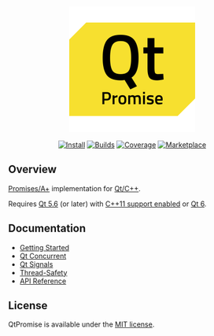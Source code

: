 <p align="center">
    <img width="256" src="docs/.vuepress/public/hero.svg?sanitize=true">
</p>

<p align="center">
    <a href="https://www.qpm.io/packages/com.github.simonbrunel.qtpromise/index.html"><img src="https://img.shields.io/github/release/simonbrunel/qtpromise.svg?style=flat-square&label=qpm&colorB=4CAF50&maxAge=600" alt="Install"></a>
    <a href="https://travis-ci.com/simonbrunel/qtpromise"><img src="https://img.shields.io/travis/simonbrunel/qtpromise/master.svg?style=flat-square&maxAge=600" alt="Builds"></a>
    <a href="https://codecov.io/gh/simonbrunel/qtpromise"><img src="https://img.shields.io/codecov/c/github/simonbrunel/qtpromise.svg?style=flat-square&maxAge=600" alt="Coverage"></a>
    <a href="https://marketplace.qt.io/products/qtpromise"><img src="https://img.shields.io/static/v1?style=flat-square&label=Qt&message=Marketplace&colorB=40cd52&maxAge=600" alt="Marketplace"></a>
</p>

## Overview

[Promises/A+](https://promisesaplus.com/) implementation for [Qt/C++](https://www.qt.io/).

Requires [Qt 5.6](https://doc.qt.io/qt-5/) (or later) with [C++11 support enabled](https://wiki.qt.io/How_to_use_C++11_in_your_Qt_Projects) or [Qt 6](https://doc.qt.io/qt-6/).

## Documentation

- [Getting Started](https://qtpromise.netlify.com/qtpromise/getting-started.html)
- [Qt Concurrent](https://qtpromise.netlify.com/qtpromise/qtconcurrent.html)
- [Qt Signals](https://qtpromise.netlify.com/qtpromise/qtsignals.html)
- [Thread-Safety](https://qtpromise.netlify.com/qtpromise/thread-safety.html)
- [API Reference](https://qtpromise.netlify.com/qtpromise/api-reference.html)

## License

QtPromise is available under the [MIT license](LICENSE).
